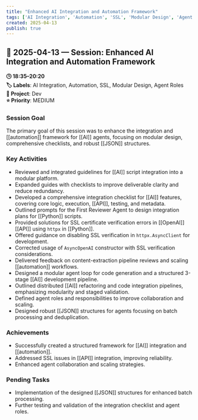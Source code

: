 ```yaml
---
title: "Enhanced AI Integration and Automation Framework"
tags: ['AI Integration', 'Automation', 'SSL', 'Modular Design', 'Agent Roles']
created: 2025-04-13
publish: true
---
```


## 📅 2025-04-13 — Session: Enhanced AI Integration and Automation Framework

**🕒 18:35–20:20**  
**🏷️ Labels**: AI Integration, Automation, SSL, Modular Design, Agent Roles  
**📂 Project**: Dev  
**⭐ Priority**: MEDIUM  


### Session Goal
The primary goal of this session was to enhance the integration and [[automation]] framework for [[AI]] agents, focusing on modular design, comprehensive checklists, and robust [[JSON]] structures.

### Key Activities
- Reviewed and integrated guidelines for [[AI]] script integration into a modular platform.
- Expanded guides with checklists to improve deliverable clarity and reduce redundancy.
- Developed a comprehensive integration checklist for [[AI]] features, covering core logic, execution, [[API]], testing, and metadata.
- Outlined prompts for the First Reviewer Agent to design integration plans for [[Python]] scripts.
- Provided solutions for SSL certificate verification errors in [[OpenAI]] [[API]] using `httpx` in [[Python]].
- Offered guidance on disabling SSL verification in `httpx.AsyncClient` for development.
- Corrected usage of `AsyncOpenAI` constructor with SSL verification considerations.
- Delivered feedback on content-extraction pipeline reviews and scaling [[automation]] workflows.
- Designed a modular agent loop for code generation and a structured 3-stage [[AI]] development pipeline.
- Outlined distributed [[AI]] refactoring and code integration pipelines, emphasizing modularity and staged validation.
- Defined agent roles and responsibilities to improve collaboration and scaling.
- Designed robust [[JSON]] structures for agents focusing on batch processing and deduplication.

### Achievements
- Successfully created a structured framework for [[AI]] integration and [[automation]].
- Addressed SSL issues in [[API]] integration, improving reliability.
- Enhanced agent collaboration and scaling strategies.

### Pending Tasks
- Implementation of the designed [[JSON]] structures for enhanced batch processing.
- Further testing and validation of the integration checklist and agent roles.
